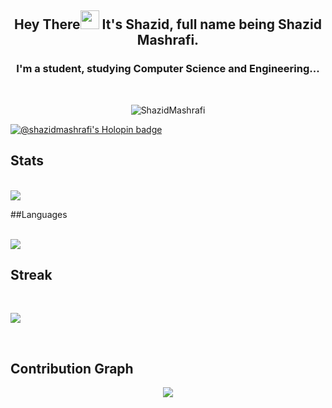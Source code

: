 </p align="center">
<h2 align="center">Hey There<img src="https://raw.githubusercontent.com/MartinHeinz/MartinHeinz/master/wave.gif" width="30px">  It's Shazid, full name being Shazid Mashrafi.</h2>
<h3 align="center">I'm a student, studying Computer Science and Engineering...</h3>

<br>

<p align="center"><img src="https://komarev.com/ghpvc/?username=ShazidMashrafi&color=brightgreen&style=flat" alt="ShazidMashrafi" /><br></p>

[![@shazidmashrafi's Holopin badge](https://holopin.me/shazidmashrafi)](https://holopin.io/@shazidmashrafi)

## Stats

<br>
<a href="https://github.com/anuraghazra/github-readme-stats">
  <img align = "center" src = "https://github-readme-stats.vercel.app/api?username=ShazidMashrafi&show_icons=true&theme=dark&line_height=27&hide_rank=false&border_radius=10&line_height=28&hide_border=true&count_private=true&text_color=a3a3a3">
</a>
</br>

##Languages

<br>
<a href="https://github.com/anuraghazra/github-readme-stats">
<img align = "center" src = "https://github-readme-stats.vercel.app/api/top-langs/?username=ShazidMashrafi&theme=tokyonight&hide_rank=false&border_radius=10&line_height=28&hide_border=true&text_color=a3a3a3">
</a>
</br>

## Streak

<br>
<p href="https://github.com/anuraghazra/github-readme-stats">
<img align="center" src="https://github-readme-streak-stats.herokuapp.com/?user=ShazidMashrafi&theme=tokyonight&hide_rank=false&border_radius=10&line_height=28&hide_border=true&text_color=a3a3a3"/>
</p>
</br>

## Contribution Graph

<p align = "center">
 <img src="https://activity-graph.herokuapp.com/graph?username=ShazidMashrafi&text_color=a3a3a3&border_radius=10&line_height=28&hide_border=true&text_color=a3a3a3&theme=redical&area=true&area_color=a3a3a3"/>
</p>
